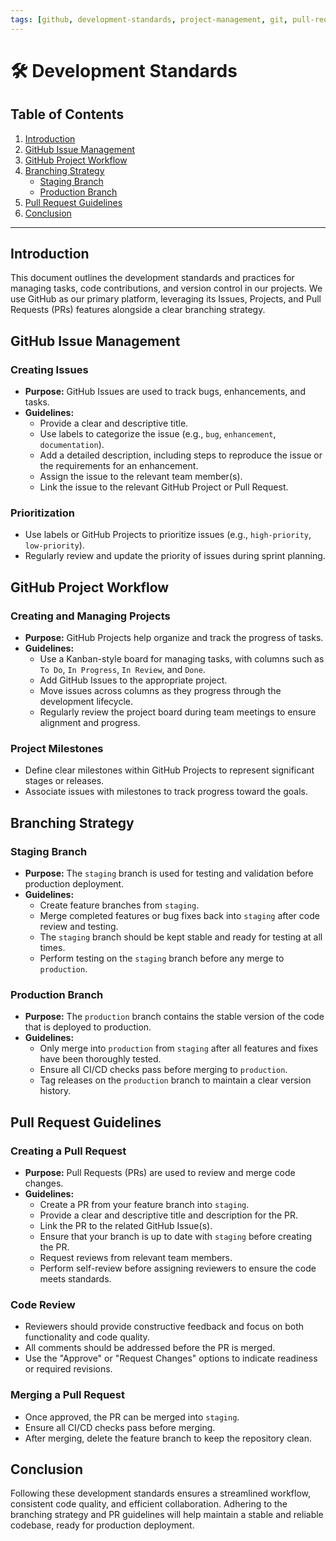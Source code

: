 ```yaml
---
tags: [github, development-standards, project-management, git, pull-requests]
---
```


# 🛠️ Development Standards


## Table of Contents
1. [Introduction](#introduction)
2. [GitHub Issue Management](#github-issue-management)
3. [GitHub Project Workflow](#github-project-workflow)
4. [Branching Strategy](#branching-strategy)
   - [Staging Branch](#staging-branch)
   - [Production Branch](#production-branch)
5. [Pull Request Guidelines](#pull-request-guidelines)
6. [Conclusion](#conclusion)

---

## Introduction
This document outlines the development standards and practices for managing tasks, code contributions, and version control in our projects. We use GitHub as our primary platform, leveraging its Issues, Projects, and Pull Requests (PRs) features alongside a clear branching strategy.

## GitHub Issue Management

### Creating Issues
- **Purpose:** GitHub Issues are used to track bugs, enhancements, and tasks.
- **Guidelines:**
  - Provide a clear and descriptive title.
  - Use labels to categorize the issue (e.g., `bug`, `enhancement`, `documentation`).
  - Add a detailed description, including steps to reproduce the issue or the requirements for an enhancement.
  - Assign the issue to the relevant team member(s).
  - Link the issue to the relevant GitHub Project or Pull Request.

### Prioritization
- Use labels or GitHub Projects to prioritize issues (e.g., `high-priority`, `low-priority`).
- Regularly review and update the priority of issues during sprint planning.

## GitHub Project Workflow

### Creating and Managing Projects
- **Purpose:** GitHub Projects help organize and track the progress of tasks.
- **Guidelines:**
  - Use a Kanban-style board for managing tasks, with columns such as `To Do`, `In Progress`, `In Review`, and `Done`.
  - Add GitHub Issues to the appropriate project.
  - Move issues across columns as they progress through the development lifecycle.
  - Regularly review the project board during team meetings to ensure alignment and progress.

### Project Milestones
- Define clear milestones within GitHub Projects to represent significant stages or releases.
- Associate issues with milestones to track progress toward the goals.

## Branching Strategy

### Staging Branch
- **Purpose:** The `staging` branch is used for testing and validation before production deployment.
- **Guidelines:**
  - Create feature branches from `staging`.
  - Merge completed features or bug fixes back into `staging` after code review and testing.
  - The `staging` branch should be kept stable and ready for testing at all times.
  - Perform testing on the `staging` branch before any merge to `production`.

### Production Branch
- **Purpose:** The `production` branch contains the stable version of the code that is deployed to production.
- **Guidelines:**
  - Only merge into `production` from `staging` after all features and fixes have been thoroughly tested.
  - Ensure all CI/CD checks pass before merging to `production`.
  - Tag releases on the `production` branch to maintain a clear version history.

## Pull Request Guidelines

### Creating a Pull Request
- **Purpose:** Pull Requests (PRs) are used to review and merge code changes.
- **Guidelines:**
  - Create a PR from your feature branch into `staging`.
  - Provide a clear and descriptive title and description for the PR.
  - Link the PR to the related GitHub Issue(s).
  - Ensure that your branch is up to date with `staging` before creating the PR.
  - Request reviews from relevant team members.
  - Perform self-review before assigning reviewers to ensure the code meets standards.

### Code Review
- Reviewers should provide constructive feedback and focus on both functionality and code quality.
- All comments should be addressed before the PR is merged.
- Use the "Approve" or "Request Changes" options to indicate readiness or required revisions.

### Merging a Pull Request
- Once approved, the PR can be merged into `staging`.
- Ensure all CI/CD checks pass before merging.
- After merging, delete the feature branch to keep the repository clean.

## Conclusion
Following these development standards ensures a streamlined workflow, consistent code quality, and efficient collaboration. Adhering to the branching strategy and PR guidelines will help maintain a stable and reliable codebase, ready for production deployment.
